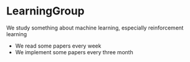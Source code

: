 # LearningGroup
  We study something about machine learning, especially reinforcement learning
  - We read some papers every week
  - We implement some papers every three month


